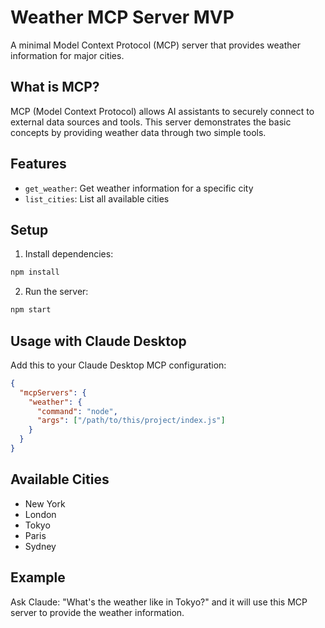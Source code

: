# Weather MCP Server MVP

A minimal Model Context Protocol (MCP) server that provides weather information for major cities.

## What is MCP?

MCP (Model Context Protocol) allows AI assistants to securely connect to external data sources and tools. This server demonstrates the basic concepts by providing weather data through two simple tools.

## Features

- `get_weather`: Get weather information for a specific city
- `list_cities`: List all available cities

## Setup

1. Install dependencies:
```bash
npm install
```

2. Run the server:
```bash
npm start
```

## Usage with Claude Desktop

Add this to your Claude Desktop MCP configuration:

```json
{
  "mcpServers": {
    "weather": {
      "command": "node",
      "args": ["/path/to/this/project/index.js"]
    }
  }
}
```

## Available Cities

- New York
- London  
- Tokyo
- Paris
- Sydney

## Example

Ask Claude: "What's the weather like in Tokyo?" and it will use this MCP server to provide the weather information.
